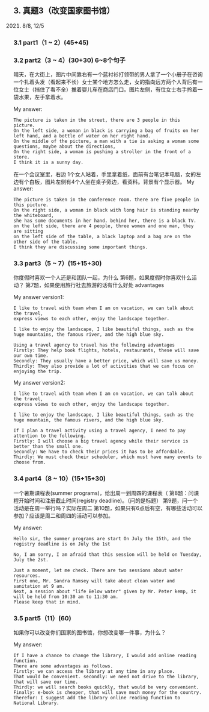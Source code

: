## 3.   真题3（改变国家图书馆）
2021. 8/8, 12/5
### 3.1 part1（1 ~ 2）(45+45)
### 3.2 part2（3 ~ 4）(30+30) 6~8个句子
晴天，在大街上，图片中间靠右有一个蓝衬衫打领带的男人拿了一个小册子在咨询一个扎着头发（看起来不长）女士某个地方怎么走，女的指向远方两个人背后有一位女士（挡住了看不全）推着婴儿车在商店门口。图片左侧，有位女士右手拎着一袋水果，左手拿着水。

My answer:

```
The picture is taken in the street, there are 3 people in this picture. 
On the left side, a woman in black is carrying a bag of fruits on her left hand, and a bottle of water on her right hand. 
On the middle of the picture, a man with a tie is asking a woman some questions, maybe about the directions, 
On the right side, a woman is pushing a stroller in the front of a store. 
I think it is a sunny day.
```

在一个会议室里，右边 1个女人站着，手里拿着纸，面前有台笔记本电脑，女的左边有个白板，图片左侧有4个人坐在桌子旁边，看资料。背景有个显示器。
My answer:

```
The picture is taken in the conference room. there are five people in this picture. 
On the right side, a woman in black with long hair is standing nearby the whiteboard,
she has some documents in her hand. behind her, there is a black TV. 
on the left side, there are 4 people, three women and one man, they are sitting 
on the left side of the table, a black laptop and a bag are on the other side of the table. 
I think they are discussing some important things.
```
### 3.3 part3（5 ~ 7）(15+15+30)
你度假时喜欢一个人还是和团队一起，为什么
第6题，如果度假时你喜欢什么活动？
第7题，如果使用旅行社去旅游的话有什么好处 advantages

My answer version1:

```
I like to travel with team when I am on vacation, we can talk about the travel, 
express views to each other, enjoy the landscape together.

I like to enjoy the landscape, I like beautiful things, such as the huge mountains, the famous river, and the high blue sky.

Using a travel agency to travel has the following advantages
Firstly: They help book flights, hotels, restaurants, these will save our own time.
Secondly: They usually have a better price, which will save us money.
Thirdly: They also provide a lot of activities that we can focus on enjoying the trip.
```

My answer version2:

```
I like to travel with team when I am on vacation, we can talk about the travel,
express views to each other, enjoy the landscape together.

I like to enjoy the landscape, I like beautiful things, such as the huge mountain, the famous rivers, and the high blue sky.

If I plan a travel activity using a travel agency, I need to pay attention to the following. 
Firstly: I will choose a big travel agency while their service is better than the small one. 
Secondly: We have to check their prices it has to be affordable. 
Thirdly: We must check their scheduler, which must have many events to choose from.
```

### 3.4 part4（8 ~ 10）(15+15+30) 
一个暑期课程表(summer programs)，给出周一到周四的课程表（
第8题：问课程开始时间和注册截止时间(registry deadline)。（问的是标题）
第9题，问一个活动是在周一举行吗？实际在周二
第10题，如果只有6点后有空，有哪些活动可以参加？应该是周二和周四的活动可以参加。

My answer:

```
Hello sir, the summer programs are start On July the 15th, and the registry deadline is on July the 1st

No, I am sorry, I am afraid that this session will be held on Tuesday, July the 2st.

Just a moment, let me check. There are two sessions about water resources. 
First one, Mr. Sandra Ramsey will take about clean water and sanitation at 9 am. 
Next, a session about "life Below water" given by Mr. Peter kemp, it will be held from 10:30 am to 11:30 am. 
Please keep that in mind.
```

### 3.5 part5（11）(60)
如果你可以改变你们国家的图书馆，你想改变哪一件事，为什么？

My answer:

```
If I have a chance to change the library, I would add online reading function. 
There are some advantages as follows. 
Firstly: we can access the library at any time in any place. 
That would be convenient. secondly: we need not drive to the library, that will save our time. 
Thirdly: we will search books quickly, that would be very convenient.
Finally: e-book is cheaper, that will save much money for the country.
Therefor: I suggest add the library online reading function to National Library.
```
